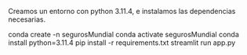 Creamos un entorno con python 3.11.4, e instalamos las dependencias necesarias.

conda create -n segurosMundial
conda activate segurosMundial
conda install python=3.11.4
pip install -r requirements.txt
streamlit run app.py
